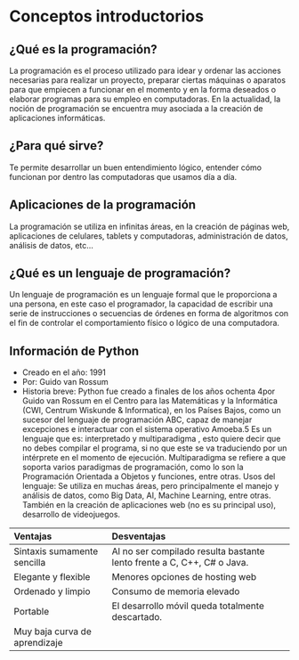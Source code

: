 # Conceptos introductorios

##  ¿Qué es la programación?
La programación es el proceso utilizado para idear y ordenar las acciones necesarias para realizar un proyecto, preparar ciertas máquinas o aparatos para que empiecen a funcionar en el momento y en la forma deseados o elaborar programas para su empleo en computadoras.​ En la actualidad, la noción de programación se encuentra muy asociada a la creación de aplicaciones informáticas.

##  ¿Para qué sirve?
Te permite desarrollar un buen entendimiento lógico, entender cómo funcionan por dentro las computadoras que usamos día a día.

##  Aplicaciones de la programación
La programación se  utiliza en infinitas áreas, en la creación de páginas web, aplicaciones de celulares, tablets y computadoras, administración de datos, análisis de datos, etc… 

##  ¿Qué es un lenguaje de programación?
Un lenguaje de programación es un lenguaje formal que le proporciona a una persona, en este caso el programador, la capacidad de escribir una serie de instrucciones o secuencias de órdenes en forma de algoritmos con el fin de controlar el comportamiento físico o lógico de una computadora. 

##  Información de Python
* Creado en el año: 1991 
* Por: Guido van Rossum
* Historia breve: Python fue creado a finales de los años ochenta 4​ por Guido van Rossum en el Centro para las Matemáticas y la Informática (CWI, Centrum Wiskunde & Informatica), en los Países Bajos, como un sucesor del lenguaje de programación ABC, capaz de manejar excepciones e interactuar con el sistema operativo Amoeba.5​ 
Es un lenguaje que es: interpretado y multiparadigma , esto quiere decir que no debes compilar el programa, si no que este se va traduciendo por un intérprete en el momento de ejecución. Multiparadigma se refiere  a que soporta varios paradigmas de programación, como lo son la Programación Orientada a Objetos y funciones, entre otras.
Usos del lenguaje: Se utiliza en muchas áreas, pero principalmente el manejo y análisis de datos, como Big Data, AI, Machine Learning, entre otras. También en la creación de aplicaciones web (no es su principal uso), desarrollo de videojuegos.

|Ventajas|Desventajas|
|:-------|:----------|
Sintaxis sumamente sencilla |Al no ser compilado resulta bastante lento frente a C, C++, C# o Java.
Elegante y flexible|Menores opciones de hosting web
Ordenado y limpio |Consumo de memoria elevado
Portable | El desarrollo móvil queda totalmente descartado. 
|Muy baja curva de aprendizaje||